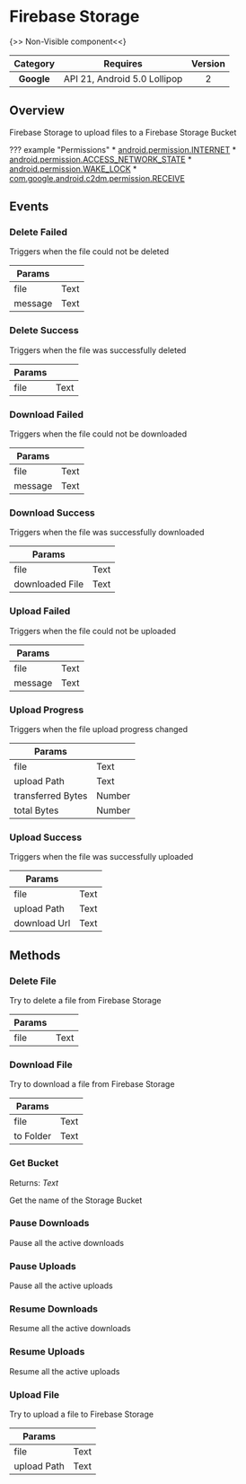 # Firebase Storage

{>> Non-Visible component<<}

| Category | Requires | Version |
|:--------:|:-------:|:--------:|
|**Google**|<span class="chip chip-any">API 21, Android 5.0 Lollipop</span>|<span class="chip chip-number">2</span>|

## Overview

Firebase Storage to upload files to a Firebase Storage Bucket

??? example "Permissions"
    * [android.permission.INTERNET](https://developer.android.com/reference/android/Manifest.permission.html#INTERNET)
    * [android.permission.ACCESS_NETWORK_STATE](https://developer.android.com/reference/android/Manifest.permission.html#ACCESS_NETWORK_STATE)
    * [android.permission.WAKE_LOCK](https://developer.android.com/reference/android/Manifest.permission.html#WAKE_LOCK)
    * [com.google.android.c2dm.permission.RECEIVE](https://developer.android.com/reference/android/Manifest.permission.html#com.google.android.c2dm.permission.RECEIVE)

## Events

### Delete Failed

Triggers when the file could not be deleted

<div class="block" ai2-block="event" not-rendered="true" value="%7B%22componentName%22:%20%22Firebase%20Storage%22,%20%22name%22:%20%22Delete%20Failed%22,%20%22param%22:%20%5B%22file%22,%20%22message%22%5D%7D"></div>

| Params | []() |
|--------|------|
|file|<span class="chip chip-text">Text</span>|
|message|<span class="chip chip-text">Text</span>|

### Delete Success

Triggers when the file was successfully deleted

<div class="block" ai2-block="event" not-rendered="true" value="%7B%22componentName%22:%20%22Firebase%20Storage%22,%20%22name%22:%20%22Delete%20Success%22,%20%22param%22:%20%5B%22file%22%5D%7D"></div>

| Params | []() |
|--------|------|
|file|<span class="chip chip-text">Text</span>|

### Download Failed

Triggers when the file could not be downloaded

<div class="block" ai2-block="event" not-rendered="true" value="%7B%22componentName%22:%20%22Firebase%20Storage%22,%20%22name%22:%20%22Download%20Failed%22,%20%22param%22:%20%5B%22file%22,%20%22message%22%5D%7D"></div>

| Params | []() |
|--------|------|
|file|<span class="chip chip-text">Text</span>|
|message|<span class="chip chip-text">Text</span>|

### Download Success

Triggers when the file was successfully downloaded

<div class="block" ai2-block="event" not-rendered="true" value="%7B%22componentName%22:%20%22Firebase%20Storage%22,%20%22name%22:%20%22Download%20Success%22,%20%22param%22:%20%5B%22file%22,%20%22downloaded%20File%22%5D%7D"></div>

| Params | []() |
|--------|------|
|file|<span class="chip chip-text">Text</span>|
|downloaded File|<span class="chip chip-text">Text</span>|

### Upload Failed

Triggers when the file could not be uploaded

<div class="block" ai2-block="event" not-rendered="true" value="%7B%22componentName%22:%20%22Firebase%20Storage%22,%20%22name%22:%20%22Upload%20Failed%22,%20%22param%22:%20%5B%22file%22,%20%22message%22%5D%7D"></div>

| Params | []() |
|--------|------|
|file|<span class="chip chip-text">Text</span>|
|message|<span class="chip chip-text">Text</span>|

### Upload Progress

Triggers when the file upload progress changed

<div class="block" ai2-block="event" not-rendered="true" value="%7B%22componentName%22:%20%22Firebase%20Storage%22,%20%22name%22:%20%22Upload%20Progress%22,%20%22param%22:%20%5B%22file%22,%20%22upload%20Path%22,%20%22transferred%20Bytes%22,%20%22total%20Bytes%22%5D%7D"></div>

| Params | []() |
|--------|------|
|file|<span class="chip chip-text">Text</span>|
|upload Path|<span class="chip chip-text">Text</span>|
|transferred Bytes|<span class="chip chip-number">Number</span>|
|total Bytes|<span class="chip chip-number">Number</span>|

### Upload Success

Triggers when the file was successfully uploaded

<div class="block" ai2-block="event" not-rendered="true" value="%7B%22componentName%22:%20%22Firebase%20Storage%22,%20%22name%22:%20%22Upload%20Success%22,%20%22param%22:%20%5B%22file%22,%20%22upload%20Path%22,%20%22download%20Url%22%5D%7D"></div>

| Params | []() |
|--------|------|
|file|<span class="chip chip-text">Text</span>|
|upload Path|<span class="chip chip-text">Text</span>|
|download Url|<span class="chip chip-text">Text</span>|

## Methods

### Delete File

Try to delete a file from Firebase Storage

<div class="block" ai2-block="method" not-rendered="true" value="%7B%22componentName%22:%20%22Firebase%20Storage%22,%20%22name%22:%20%22Delete%20File%22,%20%22output%22:%20false,%20%22param%22:%20%5B%22file%22%5D%7D"></div>

| Params | []() |
|--------|------|
|file|<span class="chip chip-text">Text</span>|

### Download File

Try to download a file from Firebase Storage

<div class="block" ai2-block="method" not-rendered="true" value="%7B%22componentName%22:%20%22Firebase%20Storage%22,%20%22name%22:%20%22Download%20File%22,%20%22output%22:%20false,%20%22param%22:%20%5B%22file%22,%20%22to%20Folder%22%5D%7D"></div>

| Params | []() |
|--------|------|
|file|<span class="chip chip-text">Text</span>|
|to Folder|<span class="chip chip-text">Text</span>|

### Get Bucket

<span class="chip chip-text">Returns: <i>Text</i></span>

Get the name of the Storage Bucket

<div class="block" ai2-block="method" not-rendered="true" value="%7B%22componentName%22:%20%22Firebase%20Storage%22,%20%22name%22:%20%22Get%20Bucket%22,%20%22output%22:%20true,%20%22param%22:%20%5B%5D%7D"></div>

### Pause Downloads

Pause all the active downloads

<div class="block" ai2-block="method" not-rendered="true" value="%7B%22componentName%22:%20%22Firebase%20Storage%22,%20%22name%22:%20%22Pause%20Downloads%22,%20%22output%22:%20false,%20%22param%22:%20%5B%5D%7D"></div>

### Pause Uploads

Pause all the active uploads

<div class="block" ai2-block="method" not-rendered="true" value="%7B%22componentName%22:%20%22Firebase%20Storage%22,%20%22name%22:%20%22Pause%20Uploads%22,%20%22output%22:%20false,%20%22param%22:%20%5B%5D%7D"></div>

### Resume Downloads

Resume all the active downloads

<div class="block" ai2-block="method" not-rendered="true" value="%7B%22componentName%22:%20%22Firebase%20Storage%22,%20%22name%22:%20%22Resume%20Downloads%22,%20%22output%22:%20false,%20%22param%22:%20%5B%5D%7D"></div>

### Resume Uploads

Resume all the active uploads

<div class="block" ai2-block="method" not-rendered="true" value="%7B%22componentName%22:%20%22Firebase%20Storage%22,%20%22name%22:%20%22Resume%20Uploads%22,%20%22output%22:%20false,%20%22param%22:%20%5B%5D%7D"></div>

### Upload File

Try to upload a file to Firebase Storage

<div class="block" ai2-block="method" not-rendered="true" value="%7B%22componentName%22:%20%22Firebase%20Storage%22,%20%22name%22:%20%22Upload%20File%22,%20%22output%22:%20false,%20%22param%22:%20%5B%22file%22,%20%22upload%20Path%22%5D%7D"></div>

| Params | []() |
|--------|------|
|file|<span class="chip chip-text">Text</span>|
|upload Path|<span class="chip chip-text">Text</span>|
